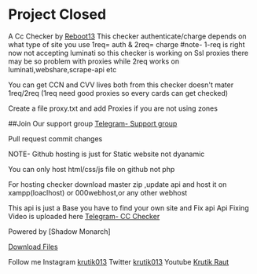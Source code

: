 # Project Closed

A Cc Checker by [Reboot13](https://t.me/reboot13)
This checker authenticate/charge depends on what type of site you use
1req= auth & 2req= charge
#note- 1-req is right now not accepting luminati so this checker is working on Ssl proxies
there may be so problem with proxies while 2req works on luminati,webshare,scrape-api etc

You can get CCN and CVV lives both from this checker doesn't mater 1req/2req
(1req need good proxies so every cards can get checked)


Create a file proxy.txt and add Proxies if you are not using zones

##Join Our support group [Telegram- Support group](https://t.me/cc_check)


Pull request commit changes

NOTE- Github hosting is just for Static website not dyanamic

You can only host html/css/js file on github not php

For hosting checker download master zip ,update api and host it on xampp(loaclhost) or 000webhost,or any other webhost


This api is just a Base
you have to find your own site and Fix api
Api Fixing Video is uploaded here
[Telegram- CC Checker](https://t.me/cc_checker)


Powered by [Shadow Monarch]

[Download Files](https://github.com/reboot13-git/cc-checker/archive/master.zip)

Follow me
Instagram
[krutik013](https://instagram.com/krutik013)
Twitter
[krutik013](https://twitter.com/krutik013)
Youtube
[Krutik Raut](https://www.youtube.com/channel/UCylCCoTTu_ULMYrqaiYMljA)
